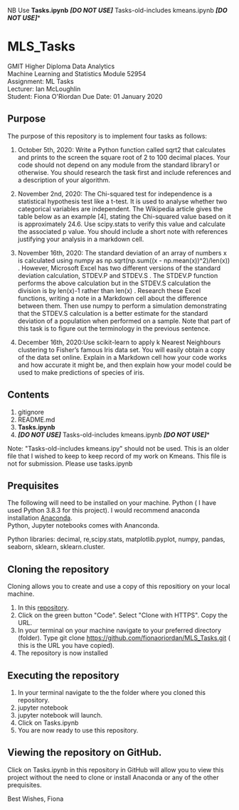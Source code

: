 NB Use **Tasks.ipynb**
***[DO NOT USE]*** Tasks-old-includes kmeans.ipynb ***[DO NOT USE]****


# MLS_Tasks      
GMIT Higher Diploma Data Analytics  
Machine Learning and Statistics Module 52954  
Assignment: ML Tasks  
Lecturer: Ian McLoughlin  
Student: Fiona O'Riordan
Due Date: 01 January 2020  

## Purpose  

The purpose of this repository is to implement four tasks as follows:  

1. October 5th, 2020: Write a Python function called sqrt2 that calculates and prints to the screen the square root of 2 to 100 decimal places. Your code should not depend on any module from the standard library1 or otherwise. You should research the task first and include references and a description of your algorithm.  

2. November 2nd, 2020: The Chi-squared test for independence is a statistical hypothesis test like a t-test. It is used to analyse whether two categorical variables are independent. The Wikipedia article gives the table below as an example [4], stating the Chi-squared value based on it is approximately 24.6. Use scipy.stats to verify this value and calculate the associated p value. You should include a short note with references justifying your analysis in a markdown cell.  

3. November 16th, 2020: The standard deviation of an array of numbers x is calculated using numpy as np.sqrt(np.sum((x - np.mean(x))^2)/len(x)) . However, Microsoft Excel has two different versions of the standard deviation calculation, STDEV.P and STDEV.S . The STDEV.P function performs the above calculation but in the STDEV.S calculation the division is by len(x)-1 rather than len(x) . Research these Excel functions, writing a note in a Markdown cell about the difference between them. Then use numpy to perform a simulation demonstrating that the STDEV.S calculation is a better estimate for the standard deviation of a population when performed on a sample. Note that part of this task is to figure out the terminology in the previous sentence.  

4. December 16th, 2020:Use scikit-learn to apply k Nearest Neighbours clustering to Fisher’s famous Iris data set. You will easily obtain a copy of the data set online. Explain in a Markdown cell how your code works and how accurate it might be, and then explain how your model could be used to make predictions of species of iris.  

## Contents
1. gitignore 
2. README.md
3. **Tasks.ipynb**
4. ***[DO NOT USE]*** Tasks-old-includes kmeans.ipynb ***[DO NOT USE]****

Note: "Tasks-old-includes kmeans.ipy" should not be used.  This is an older file that I wished to keep to keep record of my work on Kmeans. This file is not for submission.  Please use tasks.ipynb

## Prequisites
The following will need to be installed on your machine.
Python ( I have used Python 3.8.3 for this project). I would recommend anaconda installation [Anaconda](https://www.anaconda.com/products/individual).   
Python, Jupyter notebooks comes with Ananconda.  

Python libraries: decimal, re,scipy.stats, matplotlib.pyplot, numpy, pandas, seaborn, sklearn, sklearn.cluster.  

## Cloning the repository
Cloning allows you to create and use a copy of this repositiory on your local machine. 

1. In this [repository](https://github.com/fionaoriordan/MLS_Tasks). 
2. Click on the green button "Code". Select "Clone with HTTPS". Copy the URL.  
3. In your terminal on your machine navigate to your preferred directory (folder). Type git clone https://github.com/fionaoriordan/MLS_Tasks.git ( this is the URL you have copied). 
4. The repository is now installed

## Executing the repository
1. In your terminal navigate to the the folder where you cloned this repository.
2. jupyter notebook
3. jupyter notebook will launch.
4. Click on Tasks.ipynb 
5. You are now ready to use this repository.

## Viewing the repository on GitHub.
Click on Tasks.ipynb in this repository in GitHub will allow you to view this project without the need to clone or install Anaconda or any of the other prequisites.

Best Wishes,
Fiona



